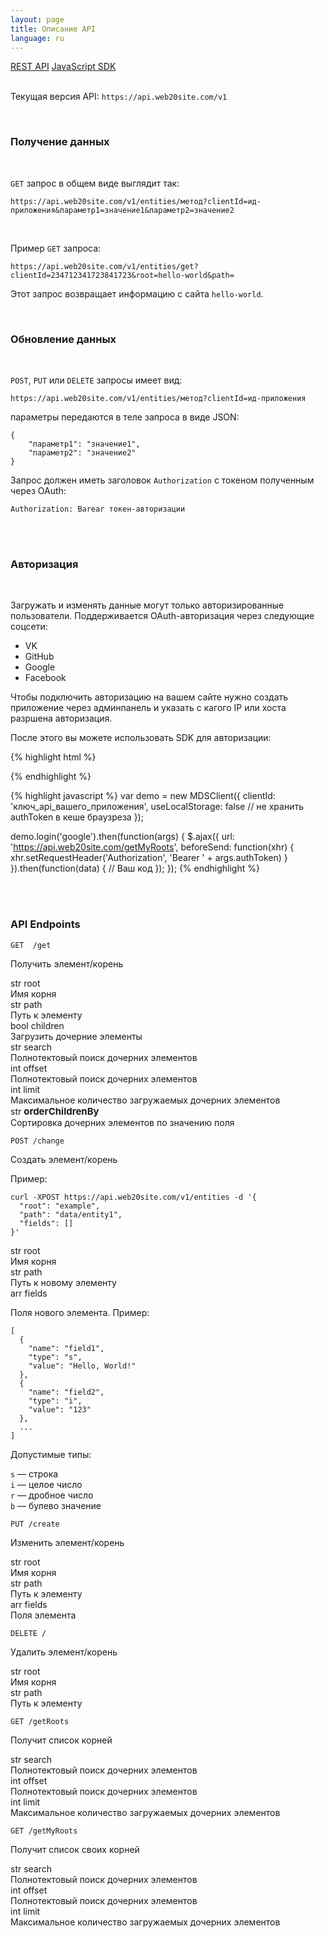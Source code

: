 ```yaml
---
layout: page
title: Описание API
language: ru
---
```


<div class="page-tab-list">
    <a href="/ru/docs/api" class="page-tab page-tab--active">REST API</a>
    <a href="/ru/docs/api/websocket" class="page-tab">JavaScript SDK</a>
</div>

<br>

Текущая версия API: ```https://api.web20site.com/v1```

<br>

### Получение данных

<br>

```GET``` запрос в общем виде выглядит так:

```
https://api.web20site.com/v1/entities/метод?clientId=ид-приложения&параметр1=значение1&параметр2=значение2
```

<br>

Пример ```GET``` запроса:

```
https://api.web20site.com/v1/entities/get?clientId=234712341723841723&root=hello-world&path=
```

Этот запрос возвращает информацию с сайта ```hello-world```.

<br>

### Обновление данных

<br>

```POST```, ```PUT``` или ```DELETE``` запросы имеет вид:

```
https://api.web20site.com/v1/entities/метод?clientId=ид-приложения
```

параметры передаются в теле запроса в виде JSON:

```
{
    "параметр1": "значение1",
    "параметр2": "значение2"
}
```

Запрос должен иметь заголовок ```Authorization``` с токеном полученным через OAuth:
```
Authorization: Barear токен-авторизации
```

<br>
<br>

### Авторизация

<br>

Загружать и изменять данные могут только авторизированные пользователи. Поддерживается OAuth-авторизация через следующие 
соцсети:

* VK
* GitHub
* Google
* Facebook

Чтобы подключить авторизацию на вашем сайте нужно создать приложение через админпанель и указать с 
кагого IP или хоста разршена авторизация.

После этого вы можете использовать SDK для авторизации:

{% highlight html %}
<script src="https://web20.site/js/dist/web2.0.js"></script>
{% endhighlight %}

{% highlight javascript %}
var demo = new MDSClient({
  clientId: 'ключ_api_вашего_приложения',
  useLocalStorage: false // не хранить authToken в кеше браузреза
});

demo.login('google').then(function(args) {
  $.ajax({
    url: 'https://api.web20site.com/getMyRoots',
    beforeSend: function(xhr) { xhr.setRequestHeader('Authorization', 'Bearer ' + args.authToken) }
  }).then(function(data) {
    // Ваш код
  });
});
{% endhighlight %}

<br>
<br>

### API Endpoints

<section>
  <div class="highlighter-rouge">
  <pre class="highlight"><code><span class="highlight__request_type highlight__request_type--get">GET</span>  /get</code></pre>
  </div>
  <p class="feature__subtitle">Получить элемент/корень</p>
  <p></p>

  <div class="row">
    <div class="col-md-4">
      <div class="highlighter__var">
        <span class="highlight__var_type highlight__var_type--str">str</span> root
      </div>
    </div>
    <div class="col-md-8">
      Имя корня
    </div>
  </div>
  <div class="row">
    <div class="col-md-4">
      <div class="highlighter__var">
        <span class="highlight__var_type highlight__var_type--str">str</span> path
      </div>
    </div>
    <div class="col-md-8">
      Путь к элементу
    </div>
  </div>
  <div class="row">
    <div class="col-md-4">
      <div class="highlighter__var">
        <span class="highlight__var_type highlight__var_type--bool">bool</span> children
      </div>
    </div>
    <div class="col-md-8">
      Загрузить дочерние элементы
    </div>
  </div>
  <div class="row">
    <div class="col-md-4">
      <div class="highlighter__var">
        <span class="highlight__var_type highlight__var_type--str">str</span> search
      </div>
    </div>
    <div class="col-md-8">
      Полнотектовый поиск дочерних элементов
    </div>
  </div>
  <div class="row">
    <div class="col-md-4">
      <div class="highlighter__var">
        <span class="highlight__var_type highlight__var_type--int">int</span> offset
      </div>
    </div>
    <div class="col-md-8">
      Полнотектовый поиск дочерних элементов
    </div>
  </div>
  <div class="row">
    <div class="col-md-4">
      <div class="highlighter__var">
        <span class="highlight__var_type highlight__var_type--int">int</span> limit
      </div>
    </div>
    <div class="col-md-8">
      Максимальное количество загружаемых дочерних элементов
    </div>
  </div>
  <div class="row">
    <div class="col-md-4">
      <div class="highlighter__var">
        <span class="highlight__var_type highlight__var_type--str">str</span> <span style="font-size: 15px; font-weight: bold;">orderChildrenBy</span>
      </div>
    </div>
    <div class="col-md-8">
      Сортировка дочерних элементов по значению поля
    </div>
  </div>
</section>
<section class="page__section">
  <div class="row">
    <div class="col-md-4">
      <div class="highlighter-rouge">
        <pre class="highlight"><code><span class="highlight__request_type highlight__request_type--post">POST</span> /change</code></pre>
      </div>
      <p class="feature__subtitle">Создать элемент/корень</p>
      <p>Пример:</p>
      <div class="highlighter-rouge">
        <pre class="highlight highlight--example"><code>curl -XPOST https://api.web20site.com/v1/entities -d '{
  "root": "example",
  "path": "data/entity1",
  "fields": []
}'
</code></pre></div>
    </div>
    <div class="col-md-8">
      <div class="row">
        <div class="col-md-4">
          <div class="highlighter__var">
            <span class="highlight__var_type highlight__var_type--str">str</span> root
          </div>
        </div>
        <div class="col-md-8">
          Имя корня
        </div>
      </div>
      <div class="row">
        <div class="col-md-4">
          <div class="highlighter__var">
            <span class="highlight__var_type highlight__var_type--str">str</span> path
          </div>
        </div>
        <div class="col-md-8">
            Путь к новому элементу
        </div>
      </div>
      <div class="row">
        <div class="col-md-4">
          <div class="highlighter__var">
            <span class="highlight__var_type highlight__var_type--str">arr</span> fields
          </div>
        </div>
        <div class="col-md-8">
            <p>Поля нового элемента. Пример:</p>
            <div class="highlighter-rouge">
              <pre class="highlight highlight--example"><code>[
  {
    "name": "field1",
    "type": "s",
    "value": "Hello, World!"
  },
  {
    "name": "field2",
    "type": "i",
    "value": "123"
  },
  ...
]
</code></pre></div>
            <p>
                Допустимые типы:
            </p>
            <p>
                <div><code>s</code> &mdash; строка</div>
                <div><code>i</code> &mdash; целое число</div>
                <div><code>r</code> &mdash; дробное число</div>
                <div><code>b</code> &mdash; булево значение</div>
            </p>
        </div>
      </div>
    </div>
  </div>
</section>
<section class="page__section">
  <div class="row">
    <div class="col-md-4">
      <div class="highlighter-rouge">
        <pre class="highlight"><code><span class="highlight__request_type highlight__request_type--put">PUT</span> /create</code></pre>
      </div>
      <p class="feature__subtitle">Изменить элемент/корень</p>
      <p></p>
    </div>
    <div class="col-md-8">
      <div class="row">
        <div class="col-md-4">
          <div class="highlighter__var">
            <span class="highlight__var_type highlight__var_type--str">str</span> root
          </div>
        </div>
        <div class="col-md-8">
          Имя корня
        </div>
      </div>
      <div class="row">
        <div class="col-md-4">
          <div class="highlighter__var">
            <span class="highlight__var_type highlight__var_type--str">str</span> path
          </div>
        </div>
        <div class="col-md-8">
            Путь к элементу
        </div>
      </div>
      <div class="row">
        <div class="col-md-4">
          <div class="highlighter__var">
            <span class="highlight__var_type highlight__var_type--str">arr</span> fields
          </div>
        </div>
        <div class="col-md-8">
            Поля элемента
        </div>
      </div>
    </div>
  </div>
</section>

<section class="page__section">
  <div class="row">
    <div class="col-md-4">
      <div class="highlighter-rouge">
        <pre class="highlight"><code><span class="highlight__request_type highlight__request_type--delete">DELETE</span> /</code></pre>
      </div>
      <p class="feature__subtitle">Удалить элемент/корень</p>
      <p></p>
    </div>
    <div class="col-md-8">
      <div class="row">
        <div class="col-md-4">
          <div class="highlighter__var">
            <span class="highlight__var_type highlight__var_type--str">str</span> root
          </div>
        </div>
        <div class="col-md-8">
          Имя корня
        </div>
      </div>
      <div class="row">
        <div class="col-md-4">
          <div class="highlighter__var">
            <span class="highlight__var_type highlight__var_type--str">str</span> path
          </div>
        </div>
        <div class="col-md-8">
            Путь к элементу
        </div>
      </div>
    </div>
  </div>
</section>

<section class="page__section">
  <div class="row">
    <div class="col-md-4">
      <div class="highlighter-rouge">
        <pre class="highlight"><code><span class="highlight__request_type highlight__request_type--get">GET</span> /getRoots</code></pre>
      </div>
      <p class="feature__subtitle">Получит список корней</p>
      <p></p>
    </div>
    <div class="col-md-8">
      <div class="row">
        <div class="col-md-4">
          <div class="highlighter__var">
            <span class="highlight__var_type highlight__var_type--str">str</span> search
          </div>
        </div>
        <div class="col-md-8">
          Полнотектовый поиск дочерних элементов
        </div>
      </div>
      <div class="row">
        <div class="col-md-4">
          <div class="highlighter__var">
            <span class="highlight__var_type highlight__var_type--int">int</span> offset
          </div>
        </div>
        <div class="col-md-8">
          Полнотектовый поиск дочерних элементов
        </div>
      </div>
      <div class="row">
        <div class="col-md-4">
          <div class="highlighter__var">
            <span class="highlight__var_type highlight__var_type--int">int</span> limit
          </div>
        </div>
        <div class="col-md-8">
          Максимальное количество загружаемых дочерних элементов
        </div>
      </div>
    </div>
  </div>
</section>

<section class="page__section">
  <div class="row">
    <div class="col-md-4">
      <div class="highlighter-rouge">
        <pre class="highlight"><code><span class="highlight__request_type highlight__request_type--get">GET</span> /getMyRoots</code></pre>
      </div>
      <p class="feature__subtitle">Получит список своих корней</p>
      <p></p>
    </div>
    <div class="col-md-8">
      <div class="row">
        <div class="col-md-4">
          <div class="highlighter__var">
            <span class="highlight__var_type highlight__var_type--str">str</span> search
          </div>
        </div>
        <div class="col-md-8">
          Полнотектовый поиск дочерних элементов
        </div>
      </div>
      <div class="row">
        <div class="col-md-4">
          <div class="highlighter__var">
            <span class="highlight__var_type highlight__var_type--int">int</span> offset
          </div>
        </div>
        <div class="col-md-8">
          Полнотектовый поиск дочерних элементов
        </div>
      </div>
      <div class="row">
        <div class="col-md-4">
          <div class="highlighter__var">
            <span class="highlight__var_type highlight__var_type--int">int</span> limit
          </div>
        </div>
        <div class="col-md-8">
          Максимальное количество загружаемых дочерних элементов
        </div>
      </div>
    </div>
  </div>
</section>
